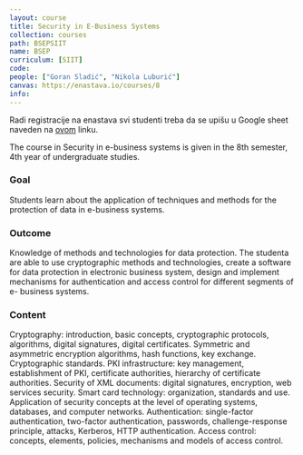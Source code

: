 ```yaml
---
layout: course
title: Security in E-Business Systems
collection: courses
path: BSEPSIIT
name: BSEP
curriculum: [SIIT]
code:
people: ["Goran Sladić", "Nikola Luburić"]
canvas: https://enastava.io/courses/8
info:
---
```


Radi registracije na enastava svi studenti treba da se upišu u Google sheet naveden na [ovom](https://docs.google.com/spreadsheets/d/1eMX2czCYv_COph0x4tqFxIJsmrRwIyA8cbBBV7iLMlU/edit?usp=sharing) linku.


The course in Security in e-business systems is given in the 8th semester, 4th year of undergraduate studies.


### Goal 

Students learn about the application of techniques and methods for the protection of data in e-business systems.

### Outcome 

Knowledge of methods and technologies for data protection. The studenta are able to use cryptographic methods and technologies, create a software for data protection in electronic business system, design and implement mechanisms for authentication and access control for different segments of e- business systems.

### Content 

Cryptography: introduction, basic concepts, cryptographic protocols, algorithms, digital signatures, digital certificates. Symmetric and asymmetric encryption algorithms, hash functions, key exchange. Cryptographic standards. PKI infrastructure: key management, establishment of PKI, certificate authorities, hierarchy of certificate authorities. Security of XML documents: digital signatures, encryption, web services security. Smart card technology: organization, standards and use. Application of security concepts at the level of operating systems, databases, and computer networks. Authentication: single-factor authentication, two-factor authentication, passwords, challenge-response principle, attacks, Kerberos, HTTP authentication. Access control: concepts, elements, policies, mechanisms and models of access control.
